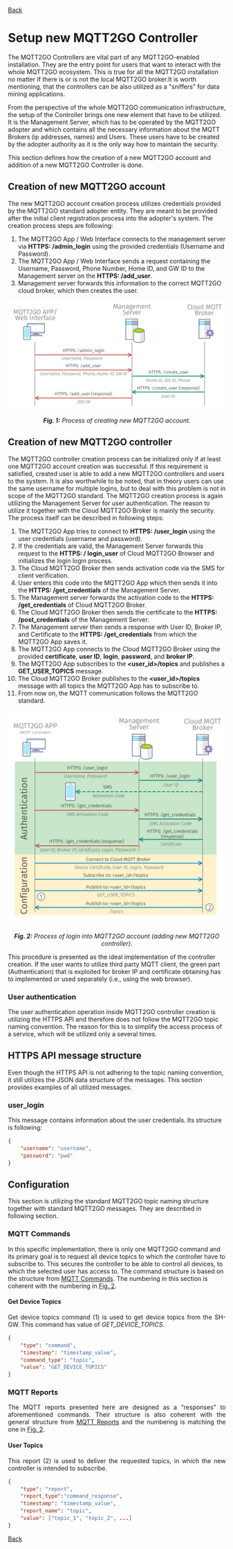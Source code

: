 [Back](./index.md#add-devices)
# Setup new MQTT2GO Controller
The MQTT2GO Controllers are vital part of any MQTT2GO-enabled installation. They are the entry point for users that want to interact with the whole MQTT2GO ecosystem. This is true for all the MQTT2GO installation no matter if there is or is not the local MQTT2GO broker.It is worth mentioning, that the controllers can be also utilized as a "sniffers" for data mining applications.

From the perspective of the whole MQTT2GO communication infrastructure, the setup of the Controller brings one new element that have to be utilized. It is the Management Server, which has to be operated by the MQTT2GO adopter and which contains all the necessary information about the MQTT Brokers (ip addresses, names) and Users. These users have to be created by the adopter authority as it is the only way how to maintain the security.

This section defines how the creation of a new MQTT2GO account and addition of a new MQTT2GO Controller is done.

## Creation of new MQTT2GO account
The new MQTT2GO account creation process utilizes credentials provided by the MQTT2GO standard adopter entity. They are meant to be provided after the initial client registration process into the adopter's system. The creation process steps are following:

1. The MQTT2GO App / Web Interface connects to the management server via __HTTPS: /admin_login__ using the provided credentials (Username and Password).
1. The MQTT2GO App / Web Interface sends a request containing the Username, Password, Phone Number, Home ID, and GW ID to the Management server on the  __HTTPS: /add_user__.
1. Management server forwards this information to the correct MQTT2GO cloud broker, which then creates the user.

<p align="center" >
	<img src="create_account.svg" alt="Process of creating new MQTT2GO account">
</p>
<p align="center" >
	<a name="create-account-fig"></a><em><strong>Fig. 1:</strong> Process of creating new MQTT2GO account.</em>
</p>

## Creation of new MQTT2GO controller
The MQTT2GO controller creation process can be initialized only if at least one MQTT2GO account creation was successful. If this requirement is satisfied, created user is able to add a new MQTT2GO controllers and users to the system. It is also worthwhile to be noted, that in theory users can use the same username for multiple logins, but to deal with this problem is not in scope of the MQTT2GO standard. The MQTT2GO creation process is again utilizing the Management Server for user authentication. The reason to utilize it together with the Cloud MQTT2GO Broker is mainly the security. The process itself can be described in following steps:
1. The MQTT2GO App tries to connect to __HTTPS: /user_login__ using the user credentials (username and password).
1. If the credentials are valid, the Management Server forwards this request to the __HTTPS: / login_user__ of Cloud MQTT2GO Browser and initializes the login login process.
1. The Cloud MQTT2GO Broker then sends activation code via the SMS for client verification.
1. User enters this code into the MQTT2GO App which then sends it into the __HTTPS: /get_credentials__ of the Management Server.
1. The Management server forwards the activation code to the __HTTPS: /get_credentials__ of Cloud MQTT2GO Broker.
1. The Cloud MQTT2GO Broker then sends the certificate to the __HTTPS: /post_credentials__ of the Management Server.
1. The Management server then sends a response with User ID, Broker IP, and Certificate to the __HTTPS: /get_credentials__ from which the MQTT2GO App saves it.
1. The MQTT2GO App connects to the Cloud MQTT2GO Broker using the provided __certificate__,  __user ID__, __login__, __password__, and __broker IP__.
1. The MQTT2GO App subscribes to the __\<user_id\>/topics__ and publishes a __GET_USER_TOPICS__ message.
1. The Cloud MQTT2GO Broker publishes to the __\<user_id\>/topics__ message with all topics the MQTT2GO App has to subscribe to.
1. From now on, the MQTT communication follows the MQTT2GO standard.

<p align="center" >
	<img src="mqtt_controller_login.svg" alt="Process of login into MQTT2GO account">
</p>
<p align="center" >
	<a name="add-devices-fig"></a><em><strong>Fig. 2:</strong> Process of login into MQTT2GO account (adding new MQTT2GO controller).</em>
</p>

This procedure is presented as the ideal implementation of the controller creation. If the user wants to utilize third party MQTT client, the green part (Authentication) that is exploited for broker IP and certificate obtaining has to implemented or used separately (i.e., using the web browser). 

### User authentication
The user authentication operation inside MQTT2GO controller creation is utilizing the HTTPS API and therefore does not follow the MQTT2GO topic naming convention. The reason for this is to simplify the access process of a service, which will be utilized only a several times. 

## HTTPS API message structure
Even though the HTTPS API is not adhering to the topic naming convention, it still utilizes the JSON data structure of the messages. This section provides examples of all utilized messages.

### user_login
This message contains information about the user credentials. Its structure is following:
```json
{	
	"username": "username",
	"password": "pwd"
}
```

## Configuration
This section is utilizing the standard MQTT2GO topic naming structure together with standard MQTT2GO messages. They are described in following section.

### MQTT Commands
In this specific implementation, there is only one MQTT2GO command and its primary goal is to request all device topics to which the controller have to subscribe to. This secures the controller to be able to control all devices, to which the selected user has access to. The command structure is based on the structure from <a href="./mqtt2go-commands#mqtt_commands">MQTT Commands</a>. The numbering in this section is coherent with the numbering in <a href="#add-devices-fig">Fig. 2</a>.

#### Get Device Topics
<p align="justify">
Get device topics command (1) is used to get device topics from the SH-GW. This command has value of <em>GET_DEVICE_TOPICS</em>.
</p>

```json
{
	"type": "command",
	"timestamp": "timestamp_value",
	"command_type": "topic",
	"value": "GET_DEVICE_TOPICS"
}
```

### MQTT Reports
<p align="justify">
The MQTT reports presented here are designed as a “responses” to aforementioned commands. Their structure is also coherent with the general structure from <a href="./mqtt2go-commands#mqtt_reports">MQTT Reports</a> and the numbering is matching the one in <a href="#add-devices-fig">Fig. 2</a>.
</p>

#### User Topics
<p align="justify">
This report (2) is used to deliver the requested topics, in which the new controller is intended to subscribe.
</p>

```json
{
	"type": "report",
	"report_type":"command_response",
	"timestamp": "timestamp_value",
	"report_name": "topic",
	"value": ["topic_1", "topic_2", ...]
}
```

[Back](./index.md#add-devices)
